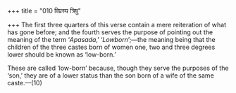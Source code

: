 +++
title = "010 विप्रस्य त्रिषु"

+++
The first three quarters of this verse contain a mere reiteration of
what has gone before; and the fourth serves the purpose of pointing out
the meaning of the term ‘*Apasada*,’ ‘*Lowborn*’;—the meaning being that
the children of the three castes born of women one, two and three
degrees lower should be known as ‘low-born.’

These are called ‘low-born’ because, though they serve the purposes of
the ‘son,’ they are of a lower status than the son born of a wife of the
same caste.—(10)


